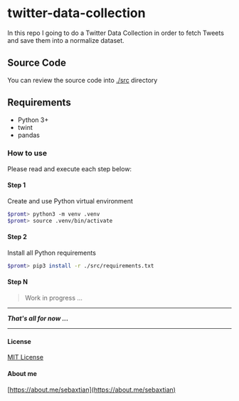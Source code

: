 # twitter-data-collection

In this repo I going to do a Twitter Data Collection in order to fetch Tweets and save them into a normalize dataset.

## Source Code

You can review the source code into [./src](./src) directory

## Requirements

* Python 3+
* twint
* pandas

### How to use

Please read and execute each step below:

#### Step 1

Create and use Python virtual environment

```bash
$promt> python3 -m venv .venv
$promt> source .venv/bin/activate
```

#### Step 2

Install all Python requirements

```bash
$promt> pip3 install -r ./src/requirements.txt
```

#### Step N

>Work in progress ...

---

***That's all for now ...***

---

#### License

[MIT License](./LICENSE)

#### About me
[https://about.me/sebaxtian](https://about.me/sebaxtian)
